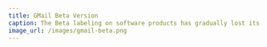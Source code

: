 ```yaml
---
title: GMail Beta Version
caption: The Beta labeling on software products has gradually lost its initial meaning, because software is no longer distributed as a physical product, rather as a service, which means that all versions are beta or final.
image_url: /images/gmail-beta.png
---
```

